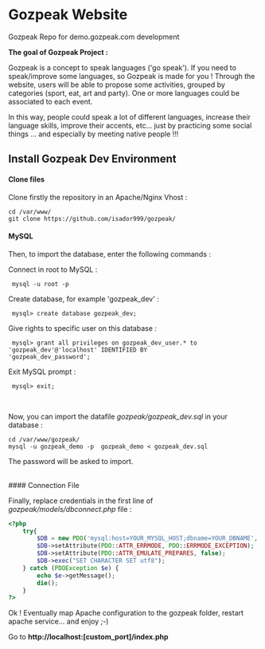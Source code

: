 # Gozpeak Website

Gozpeak Repo for demo.gozpeak.com development

<b>
The goal of Gozpeak Project : 
</b>

Gozpeak is a concept to speak languages ('go speak'). 
If you need to speak/improve some languages, so Gozpeak is made for you ! 
Through the website, users will be able to propose some activities, grouped by categories (sport, eat, art and party). 
One or more languages could be associated to each event. 

In this way, people could speak a lot of different languages, increase their language skills, improve their accents, etc...  just by practicing some social things ... and especially by meeting native people !!! 


## Install Gozpeak Dev Environment 

#### Clone files

Clone firstly the repository in an Apache/Nginx Vhost : 

```
cd /var/www/
git clone https://github.com/isador999/gozpeak/
```


#### MySQL 

Then, to import the database, enter the following commands : 

Connect in root to MySQL : 

<code> mysql -u root -p </code>

Create database, for example 'gozpeak_dev' : 

<code> mysql> create database gozpeak_dev; </code>

Give rights to specific user on this database : 

<code> mysql> grant all privileges on gozpeak_dev_user.* to 'gozpeak_dev'@'localhost' IDENTIFIED BY 'gozpeak_dev_password';</code>

Exit MySQL prompt : 

<code> mysql> exit;  </code>

<br>

Now, you can import the datafile  <i>  gozpeak/gozpeak_dev.sql  </i> in your database : 

```
cd /var/www/gozpeak/
mysql -u gozpeak_demo -p  gozpeak_demo < gozpeak_dev.sql 
```

The password will be asked to import. 



<br>
#### Connection File 

Finally, replace credentials in the first line of  <i> gozpeak/models/dbconnect.php </i>   file : 

```php
<?php 
    try{ 
	    $DB = new PDO('mysql:host=YOUR_MYSQL_HOST;dbname=YOUR_DBNAME', 'YOUR_USER', 'YOUR_PASSWORD'); 
        $DB->setAttribute(PDO::ATTR_ERRMODE, PDO::ERRMODE_EXCEPTION); 
	    $DB->setAttribute(PDO::ATTR_EMULATE_PREPARES, false);  
	    $DB->exec("SET CHARACTER SET utf8");
    } catch (PDOException $e) {
        echo $e->getMessage();
        die();
    } 
?>
```

Ok !  Eventually map Apache configuration to the gozpeak folder, restart apache service...  and enjoy ;-)  

Go to <b> http://localhost:[custom_port]/index.php </b>

